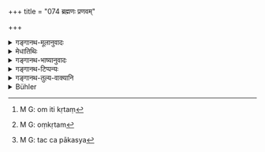 +++
title = "074 ब्रह्मणः प्रणवम्"

+++

<details><summary>गङ्गानथ-मूलानुवादः</summary>

One should always pronounce the Praṇava in the beginning and at the end of the Veda. if it is not accompanied by the syllable ‘oṃ’ in the beginning, it trickles away; and (if it is not accompanied by it) at the end, it becomes shattered.—(74)
</details>

<details><summary>मेधातिथिः</summary>

अत्रापि पूर्वोक्तेन न्यायेन **ब्रह्मण आदाव् अन्ते च प्रणवं कुर्यात्** । ब्रह्मविषयाया अध्ययनक्रियाया इति द्रष्टव्यम् । **प्रणव**शब्द ॐकारवचनः । तथा च वक्ष्यति- **स्रवत्य् अन्ॐकृतम्** इति । **सर्वदा**ग्रहणम् अध्ययनविधिमात्रधर्मो यथा स्याद् इतरथा प्रकरणाद् ग्रहणार्थ एव ब्रह्मचारिणः स्यात् । अस्मिंस् तु सति यो ऽप्य् अविस्मरणार्थो यच् च "अहर् अहः स्वाध्यायम् अधीयीत" इति गृहस्थादीनाम्, तत्र सर्वत्र सिद्धं भवति । संध्याजपादौ तु स्वशब्देन विधास्यति- "एतद् अक्षरम् एतां च" (म्ध् २.७८) इति । न चायं वेदधर्मो येन यत्र कुत्रचिद् वैदिकवाक्योच्चारणम् आरभेत, तत्र प्राप्नुयात् । अतो होममन्त्रजपशास्त्रानुवचनयाज्यादीनाम् आरम्भे नास्ति प्रणवः, अन्यत्राप्य् उदाहरणार्थे वैदिकवाक्यव्याहारे । तस्मात् स्थितं प्राकरणिकस्वाध्यायाध्ययनविधिधर्मार्थं **सर्वदा**ग्रहणम् । प्रणवप्रयोगस्यान्वाहिकारम्भार्थता तु नित्यकालग्रहणानुवृत्त्यैव सिद्धा । 

- अस्यार्थवादः **स्रवत्य् अन्ॐकृतम्** । **पूर्वं** प्रारम्भे **अन्ॐकृतं **ब्रह्म** स्रवति** । ओमा कृतं[^२४९] ॐशब्देन संस्कृतम् । साधनं कृतेति समासः । अथ वा ॐकृत[^२५०] उच्चारितो यस्मिन् ब्रह्मणि तद् ॐकृतं सुखादित्वात् परनिपातः । **परस्ताच्** च समाप्तौ । चकारेणान्ॐकृतम् इति संबध्यते । **स्रवति विशीर्यति** इत्य् उभाभ्याम् अपि नैष्फल्यम् अध्ययनस्य प्रतिपाद्यते । अधीतं ब्रह्म यस्मिन् कर्मणि विनियुज्येत तन् निष्फलं भवतीति निन्दार्थवादश् च । पाकार्थं निषिक्तस्याप्राप्तपाकक्षीरादेर् अवच्छिद्रिते भाजने य इतस् ततो विक्षेपः प्रक्षरणं तत् स्रवतीत्य् उच्यते । लब्धपाकस्य[^२५१] पिण्डीभूतस्य भोग्यतां प्राप्तस्य यो विनाशः स विशरणम् ॥ २.७४ ॥


[^२५१]:
     M G: tac ca pākasya


[^२५०]:
     M G: oṃkṛtam


[^२४९]:
     M G: om iti kṛtaṃ
</details>

<details><summary>गङ्गानथ-भाष्यानुवादः</summary>

Here also, in accordance with what has gone before (under 71), ‘*one should pronounce the Praṇava in the beginning and at the end of the Veda*’;—which means that the syllable is to be pronounced in the beginning and at the end of the action of reading the Veda.

The term ‘*praṇava*’ stands for the syllabic ‘*oṃ*’; as is clear from what the text adds later on—‘not accompanied *by the syllable oṃ*.’

‘*Always*’—has been added in order to show that the rule applies to every act of study. Without this term it would appear, from the context, that it applies to only that *first* study by the Religious Student which is done for the getting up of the text. When the adverb ‘always’ has been added, it becomes clear that the rule applies to all forms of studying,—that which is done for the purpose of keeping the memory of the text fresh, or that which is done by the Householder and other people in obedience to the injunction that ‘the Veda should be studied every day.’ As regards the reciting of Vedic mantras during the Twilight Prayer, etc., the use of the syllable ‘oṃ’ the author is going to enjoin directly (in Verse 78). What is laid down here is not meant to be a necessary accompaniment of the Veda,—which would mean that the rule is to be followed whenever one pronounces any Vedic passage; thus it is that the Praṇava is not used with Vedic mantras on the following occasions: at oblations poured into fire, or during the *japa* of mantras, or in course of the teaching of scriptures, or at the recitation of the ‘*Yājyā*’ and other hymns, or when Vedic passages are quoted only by way of illustration. From all this it follows that the adverb ‘*always*’ is meant to show only that the rule laid down applies to that study of the Veda which forms the subject-matter of the context. As for the necessity of using the *Praṇava* at the beginning of one’s daily study, this is secured by the construing of the term ‘always’ of the preceding verse with the present one.

In praise of what has been enjoined the text adds—‘*If it is not accompanied by the syllable oṁ*, etc.’ If, in the beginning, the Veda is not accompanied by the syllable ‘oṃ,’ *it trickles off*. The compound ‘*anoṅkṛtam*’ is to be expounded as ‘that which is not
*accompanied*,—*i.e*., sanctified—by the syllable *oṃ*’ according to
Pāṇini, 2. 1. 32; or, it may be expounded as ‘that Veda in which the syllable *oṁ* is not uttered,’—the order of the terms in this case being in accordance with the rule laid down in connection with the ‘*Sukhādi*’ group, according to Pāṇini, 6. 2. 170.

‘*At the end*’—at the close. The particle ‘and’ indicates that the term ‘not accompanied by the syllable *om*’ is to be construed here also.

‘*Trickles off-—becomes shattered*.’—Both these terms are meant to indicate the futility of the study. The sense being that that religious act, in which the Veda studied in the said defective fashion is used, absolutely fails to accomplish its purpose. This is an *Arthavāda* meant to be deprecatory of the said method of study. When milk is placed in a pot, the milks passes off all round; and this is what is called ‘*trickling off*’; and if the milk becomes destroyed after it has been boiled and become solidified, this is what is called ‘*becoming shattered*.’—(74)
</details>

<details><summary>गङ्गानथ-टिप्पन्यः</summary>

‘*Viśīryati* ’—*avasthitim na labhate*, ‘does not obtain any standing’ (Kullūka);—‘becomes absolutely useless’ (Medhātithi);—‘is not understood’ (Govindarāja and Nārāyaṇa),

This verse is quoted in *Madanapārijāta* (p. 99);—in *Vidhānapārijāta* (p. 521);—and in *Smṛticandrikā* (Saṃskāra, p. 136) in support of the view that the *Praṇava* should he pronounced at the close of the reading also.
</details>

<details><summary>गङ्गानथ-तुल्य-वाक्यानि</summary>

*Apastamba-Dharmasūtra*, 4. 13. 16.—‘The syllable *Om* is the gate of
Heaven; therefore when going to read the Veda, one should begin with it.’

*Viṣṇu-Smṛti*, 30,33.—‘The Praṇava should be pronounced.’
</details>

<details><summary>Bühler</summary>

074	Let him always pronounce the syllable Om at the beginning and at the end of (a lesson in) the Veda; (for) unless the syllable Om precede (the lesson) will slip away (from him), and unless it follow it will fade away.
</details>
